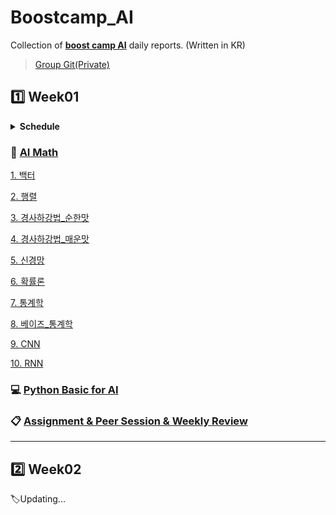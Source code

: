 # Boostcamp_AI

Collection of **[boost camp AI](https://boostcamp.connect.or.kr/program_ai.html)** daily reports. (Written in KR) 

> [Group Git(Private)](https://github.com/hbseo/ONE-AI)

## :one: Week01

<details>
  <summary><b> Schedule </b></summary>
  <div markdown="1">
    <img src="https://github.com/lisy0123/Boostcamp_AI/blob/main/Schedule/week01.png"/>
  </div>
</details>

### :triangular_ruler: [AI Math](https://github.com/lisy0123/Boostcamp_AI/blob/main/AI_Math)

[1. 백터](https://github.com/lisy0123/Boostcamp_AI/blob/main/AI_Math/01_%EB%B2%A1%ED%84%B0.pdf)

[2. 행렬](https://github.com/lisy0123/Boostcamp_AI/blob/main/AI_Math/02_%ED%96%89%EB%A0%AC.pdf)

[3. 경사하강법_순한맛](https://github.com/lisy0123/Boostcamp_AI/blob/main/AI_Math/03_%EA%B2%BD%EC%82%AC%ED%95%98%EA%B0%95%EB%B2%95_%EC%88%9C%ED%95%9C%EB%A7%9B.pdf)

[4. 경사하강법_매운맛](https://github.com/lisy0123/Boostcamp_AI/blob/main/AI_Math/04_%EA%B2%BD%EC%82%AC%ED%95%98%EA%B0%95%EB%B2%95_%EB%A7%A4%EC%9A%B4%EB%A7%9B.pdf)

[5. 신경망](https://github.com/lisy0123/Boostcamp_AI/blob/main/AI_Math/05_%EC%8B%A0%EA%B2%BD%EB%A7%9D.pdf)

[6. 확률론](https://github.com/lisy0123/Boostcamp_AI/blob/main/AI_Math/06_%ED%99%95%EB%A5%A0%EB%A1%A0.pdf)

[7. 통계학](https://github.com/lisy0123/Boostcamp_AI/blob/main/AI_Math/07_%ED%86%B5%EA%B3%84%ED%95%99.pdf)

[8. 베이즈_통계학](https://github.com/lisy0123/Boostcamp_AI/blob/main/AI_Math/08_%EB%B2%A0%EC%9D%B4%EC%A6%88_%ED%86%B5%EA%B3%84%ED%95%99.pdf)

[9. CNN](https://github.com/lisy0123/Boostcamp_AI/blob/main/AI_Math/09_CNN.pdf)

[10. RNN](https://github.com/lisy0123/Boostcamp_AI/blob/main/AI_Math/10_RNN.pdf)

### :computer: [Python Basic for AI](https://github.com/lisy0123/Boostcamp_AI/blob/main/Python_Basic_for_AI)

### :clipboard: [Assignment & Peer Session & Weekly Review](https://github.com/lisy0123/Boostcamp_AI/blob/main/APW/Week01.md)

---

## :two: Week02

:label:Updating...

